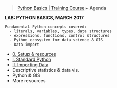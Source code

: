 > [Python Basics | Training Course](agenda-python.md) ▸ **Agenda**

**LAB: PYTHON BASICS, MARCH 2017**

```
Fundamental Python concepts covered:
  - literals, variables, types, data structures
  - expressions, functions, control structures
  - Python ecosystem for data science & GIS
  - Data import

```

* [0. Setup & resources](python-setup.md)
* [I. Standard Python](python-basics.md)
* [II. Importing Data](python-import.md)
* Descriptive statistics & data vis.
* Python & GIS
* More resources
 
